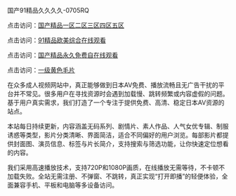 国产91精品久久久久-0705RQ

点击访问：<a href="https://bsdf-5f5.pages.dev/">国产精品一区二区三区四区五区</a>

点击访问：<a href="https://cfad.pages.dev/">91精品欧美综合在线观看</a>

点击访问：<a href="https://gfd-5xg.pages.dev/">国产精品永久免费自在线观看</a>

点击访问：<a href="https://fdhf-454.pages.dev/">一级黄色毛片</a>

在众多成人视频网站中，真正能够做到日本AV免费、播放流畅且无广告干扰的平台并不常见。很多用户在寻找资源时会遇到加载慢、跳转频繁或内容虚假的问题。基于用户真实需求，我们打造了一个专注于提供免费、高清、稳定日本AV资源的站点。

本站每日持续更新，内容涵盖无码系列、剧情片、素人作品、人气女优专辑、制服诱惑等类型，影片分类清晰、界面简洁，适合不同偏好的用户浏览。每部影片都提供封面图、演员信息、标签与片长简介，支持搜索与筛选功能，让你快速定位想看的内容。

我们采用高速播放技术，支持720P和1080P画质，在线播放无需等待，不卡顿不加载失败。全站无需注册、不弹窗、不跳转，真正实现“打开即播”的轻便体验，全面兼容手机、平板和电脑等多设备访问。

<span style="display:none;">[Canonical link](https://github.com/A20250705/So11 ）</span>
